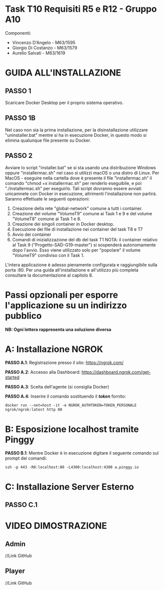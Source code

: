 # Task T10 Requisiti R5 e R12 - Gruppo A10
Componenti:
- Vincenzo D'Angelo - M63/1595
- Giorgio Di Costanzo - M63/1579
- Aurelio Salvati - M63/1619
  
# GUIDA ALL'INSTALLAZIONE

## PASSO 1
Scaricare Docker Desktop per il proprio sistema operativo.

## PASSO 1B
Nel caso non sia la prima installazione, per la disinstallazione utilizzare "uninstaller.bat" mentre si ha in esecuzione Docker, in questo modo si elimina qualunque file presente su Docker.

## PASSO 2
Avviare lo script "installer.bat" se si sta usando una distribuzione Windows oppure "installermac.sh" nel caso si utilizzi macOS o una distro di Linux.
Per MacOS - eseguire nella cartella dove è presente il file ”installermac.sh” il comando "chmod +x installermac.sh" per renderlo eseguibile, e poi "./installermac.sh" per eseguirlo.
Tali script dovranno essere avviati unicamnete con Docker in esecuzione, altrimenti l'installazione non partirà. Saranno effettuate le seguenti operazioni:
1) Creazione della rete "global-network" comune a tutti i container.
2) Creazione del volume "VolumeT9" comune ai Task 1 e 9 e del volume "VolumeT8" comune ai Task 1 e 8.
3) Creazione dei singoli container in Docker desktop.
4) Esecuzione dei file di installazione nei container del task T8 e T7
5) Avvio dei container
6) Comandi di inizializzazione del db del task T1
NOTA: il container relativo al Task 9 ("Progetto-SAD-G19-master") si sospenderà autonomamente dopo l'avvio. Esso viene utilizzato solo per "popolare" il volume "VolumeT9" condiviso con il Task 1.

L'intera applicazione è adesso pienamente configurata e raggiungibile sulla porta :80. Per una guida all'installazione e all'utilizzo più completa consultare la documentazione al capitolo 8.
# Passi opzionali per esporre l'applicazione su un indirizzo pubblico
__NB: Ogni lettera rappresenta una soluzione diversa__

# A: Installazione NGROK
 __PASSO A.1__: 
Registrazione presso il sito: https://ngrok.com/

 __PASSO A.2__:
Accesso alla Dashboard: https://dashboard.ngrok.com/get-started

 __PASSO A.3__:
Scelta dell'agente (si consiglia Docker)

 __PASSO A.4__:
Inserire il comando sostituendo il __*token*__ fornito:

    docker run --net=host -it -e NGROK_AUTHTOKEN=TOKEN_PERSONALE ngrok/ngrok:latest http 80

# B: Esposizione localhost tramite Pinggy
 __PASSO B.1__:
Mentre Docker è in esecuzione digitare il seguente comando sul prompt dei comandi:

    ssh -p 443 -R0:localhost:80 -L4300:localhost:4300 a.pinggy.io

# C: Installazione Server Esterno 
## PASSO C.1 

# VIDEO DIMOSTRAZIONE
## Admin



//Link GitHub



## Player



//Link GitHub
